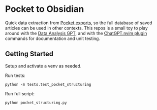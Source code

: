 # Pocket to Obsidian

Quick data extraction from [Pocket exports](https://getpocket.com/export), so the full database of saved articles can be used in other contexts.
This repos is a small toy to play around with the
[Data Analysis GPT](https://help.openai.com/en/articles/8555545-file-uploads-with-gpts-and-advanced-data-analysis-in-chatgpt?q=data+analysis),
and with the [ChatGPT.nvim plugin](https://github.com/jackmort/chatgpt.nvim) commands for documentation and unit testing.

## Getting Started

Setup and activate a venv as needed.

Run tests:

```
python -m tests.test_pocket_structuring
```

Run full script:

```
python pocket_structuring.py
```
